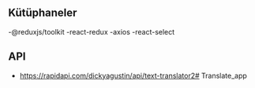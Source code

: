 ## Kütüphaneler

-@reduxjs/toolkit
-react-redux
-axios
-react-select

## API

- https://rapidapi.com/dickyagustin/api/text-translator2# Translate_app
